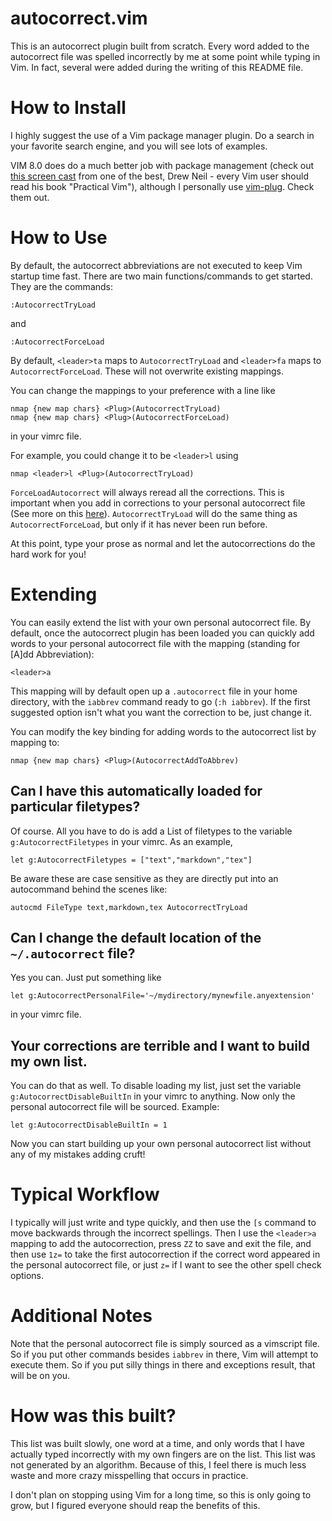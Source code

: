 # autocorrect.vim

This is an autocorrect plugin built from scratch. Every word added to
the autocorrect file was spelled incorrectly by me at some point while typing in Vim.
In fact, several were added during the writing of this README file.

# How to Install

I highly suggest the use of a Vim package manager plugin. Do a search in
your favorite search engine, and you will see lots of examples.

VIM 8.0 does do a much better job with package management (check out
[this screen cast](https://vimcasts.org/episodes/packages) from one of
the best, Drew Neil - every Vim user should read his book "Practical
Vim"), although I personally use [vim-plug](https://github.com/junegunn/vim-plug).
Check them out.

# How to Use

By default, the autocorrect abbreviations are not executed to keep Vim
startup time fast. There are two main functions/commands to get started.
They are the commands:

```vim
:AutocorrectTryLoad
```

and

```vim
:AutocorrectForceLoad
```

By default, `<leader>ta` maps to `AutocorrectTryLoad` and `<leader>fa`
maps to `AutocorrectForceLoad`. These will not overwrite existing
mappings.

You can change the mappings to your preference with a line like

```vim
nmap {new map chars} <Plug>(AutocorrectTryLoad)
nmap {new map chars} <Plug>(AutocorrectForceLoad)
```

in your vimrc file.

For example, you could change it to be `<leader>l` using

```vim
nmap <leader>l <Plug>(AutocorrectTryLoad)
```

`ForceLoadAutocorrect` will always reread all the corrections. This is
important when you add in corrections to your personal autocorrect file
(See more on this [here](#extending)). `AutocorrectTryLoad` will do the
same thing as `AutocorrectForceLoad`, but only if it has never been run
before.

At this point, type your prose as normal and let the autocorrections do
the hard work for you!

# Extending

You can easily extend the list with your own personal autocorrect file.
By default, once the autocorrect plugin has been loaded you can quickly
add words to your personal autocorrect file with the mapping (standing
for [A]dd Abbreviation):

```vim
<leader>a
```

This mapping will by default open up a `.autocorrect` file in your home
directory, with the `iabbrev` command ready to go (`:h iabbrev`). If the
first suggested option isn't what you want the correction to be, just
change it.

You can modify the key binding for adding words to the autocorrect list
by mapping to:

```vim
nmap {new map chars} <Plug>(AutocorrectAddToAbbrev)

```

## Can I have this automatically loaded for particular filetypes?

Of course. All you have to do is add a List of filetypes to the variable
`g:AutocorrectFiletypes` in your vimrc. As an example,

```vim
let g:AutocorrectFiletypes = ["text","markdown","tex"]
```

Be aware these are case sensitive as they are directly put into an
autocommand behind the scenes like:

```vim
autocmd FileType text,markdown,tex AutocorrectTryLoad
```

## Can I change the default location of the `~/.autocorrect` file?

Yes you can. Just put something like

```vim
let g:AutocorrectPersonalFile='~/mydirectory/mynewfile.anyextension'
```

in your vimrc file.

## Your corrections are terrible and I want to build my own list.

You can do that as well. To disable loading my list, just set the
variable `g:AutocorrectDisableBuiltIn` in your vimrc to anything. Now
only the personal autocorrect file will be sourced.
Example:

```vim
let g:AutocorrectDisableBuiltIn = 1
```

Now you can start building up your own personal autocorrect list without
any of my mistakes adding cruft!

# Typical Workflow

I typically will just write and type quickly, and then use the `[s`
command to move backwards through the incorrect spellings. Then I use
the `<leader>a` mapping to add the autocorrection, press `ZZ` to save
and exit the file, and then use `1z=` to take the first autocorrection
if the correct word appeared in the personal autocorrect file, or just
`z=` if I want to see the other spell check options.


# Additional Notes

Note that the personal autocorrect file is simply sourced as a vimscript
file. So if you put other commands besides `iabbrev` in there, Vim will
attempt to execute them. So if you put silly things in there and
exceptions result, that will be on you.


# How was this built?

This list was built slowly, one word at a time, and only words that I
have actually typed incorrectly with my own fingers are on the list.
This list was not generated by an algorithm. Because of this, I feel
there is much less waste and more crazy misspelling that occurs in
practice.

I don't plan on stopping using Vim for a long time, so this is only
going to grow, but I figured everyone should reap the benefits of this.
